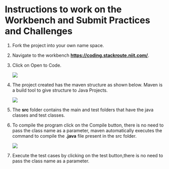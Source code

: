 # Instructions to work on the Workbench and Submit Practices and Challenges

1. Fork the project into your own name space.

2. Navigate to the workbench **https://coding.stackroute.niit.com/**.

3. Click on Open to Code.

   <img src="img1.PNG" />

4. The project created has the maven structure as shown below. Maven is a build tool to give structure to Java Projects.

   <img src="img2.PNG" />

5. The **src** folder contains the main and test folders that have the java classes and test classes.

6. To compile the program click on the Compile button, there is no need to pass the class name as a parameter, maven automatically executes the command to compile the **.java** file present in the src folder.

   <img src="img3.PNG" />

7. Execute the test cases by clicking on the test button,there is no need to pass the class name as a parameter.

   


